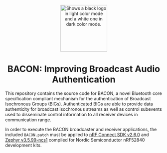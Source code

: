 <p align="center">
  <picture>
    <source width="150" media="(prefers-color-scheme: dark)" srcset="assets/logo_white.svg">
    <source width="150" media="(prefers-color-scheme: light)" srcset="assets/logo_black.svg">
    <img alt="Shows a black logo in light color mode and a white one in dark color mode." src="https://user-images.githubusercontent.com/25423296/163456779-a8556205-d0a5-45e2-ac17-42d089e3c3f8.png">
  </picture>
  <h1 align="center">BACON: Improving Broadcast Audio Authentication</h1>
</p>

This repository contains the source code for BACON, a novel Bluetooth core specification compliant mechanism for the authentication of Broadcast Isochronous Groups (BIGs). Authenticated BIGs are able to provide data authenticity for broadcast isochronous streams as well as control subevents used to disseminate control information to all receiver devices in communication range. 
<!-- Further information on BACON can be found in the corresponding paper by Theo Gasteiger, Pericle Perazzo, Markus Schuß, Carlo Alberto Boano, Fikret Basic, Gianluca Dini and Kay Römer in Proc. of the Xth X Conf. 2024. -->

In order to execute the BACON broadcaster and receiver applications, the included `BACON.patch` must be applied to [nRF Connect SDK v2.6.0](https://github.com/nrfconnect/sdk-nrf/releases/tag/v2.6.0) and [Zephyr v3.5.99-ncs1](https://github.com/nrfconnect/sdk-zephyr/releases/tag/v3.5.99-ncs1) compiled for Nordic Semiconductor nRF52840 development kits.
